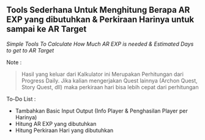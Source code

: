 Tools Sederhana Untuk Menghitung Berapa AR EXP yang dibutuhkan & Perkiraan Harinya untuk sampai ke AR Target
------------------------------------------------------------------------------------------------------------
*Simple Tools To Calculate How Much AR EXP is needed & Estimated Days to get to AR Target*

Note :
> Hasil yang keluar dari Kalkulator ini Merupakan Perhitungan dari Progress Daily. Jika kalian mengerjakan Quest lainnya (Archon Quest, Story Quest, dll) maka perkiraan hari bisa lebih cepat dari perhitungan

To-Do List :
- Tambahkan Basic Input Output (Info Player & Penghasilan Player per Harinya)
- Hitung AR EXP yang dibutuhkan
- Hitung Perkiraan Hari yang dibutuhkan

